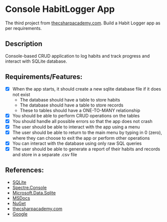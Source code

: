 # Console HabitLogger App
The third project from [thecsharpacademy.com](https://thecsharpacademy.com/). 
Build a Habit Logger app as per requirements.

## Description
Console-based CRUD application to log habits and track progress and interact with SQLite database.

## Requirements/Features:
- [x] When the app starts, it should create a new sqlite database file if it does not exist
  - The database should have a table to store habits
  - The database should have a table to store records
  - These to tables should have a ONE-TO-MANY relationship
- [x] You should be able to perform CRUD operations on the tables
- [x] You should handle all possible errors so that the app does not crash 
- [x] The user should be able to interact with the app using a menu
- [x] The user should be able to return to the main menu by typing in 0 (zero), where they can choose 
      to exit the app or perform other operations
- [x] You can interact with the database using only raw SQL queries
- [x] The user should be able to generate a report of their habits and records and store in a separate .csv file

## References:
- [SQLite](https://www.sqlite.org/index.html)
- [Spectre.Console](https://spectreconsole.net/)
- [Microsoft.Data.Sqlite](https://www.nuget.org/packages/Microsoft.Data.Sqlite/5.0.0)
- [MSDocs](https://docs.microsoft.com/en-us/dotnet/)
- [NuGet](https://www.nuget.org/)
- [thecsharpacademy.com](https://thecsharpacademy.com/)
- [Google](https://www.google.com)